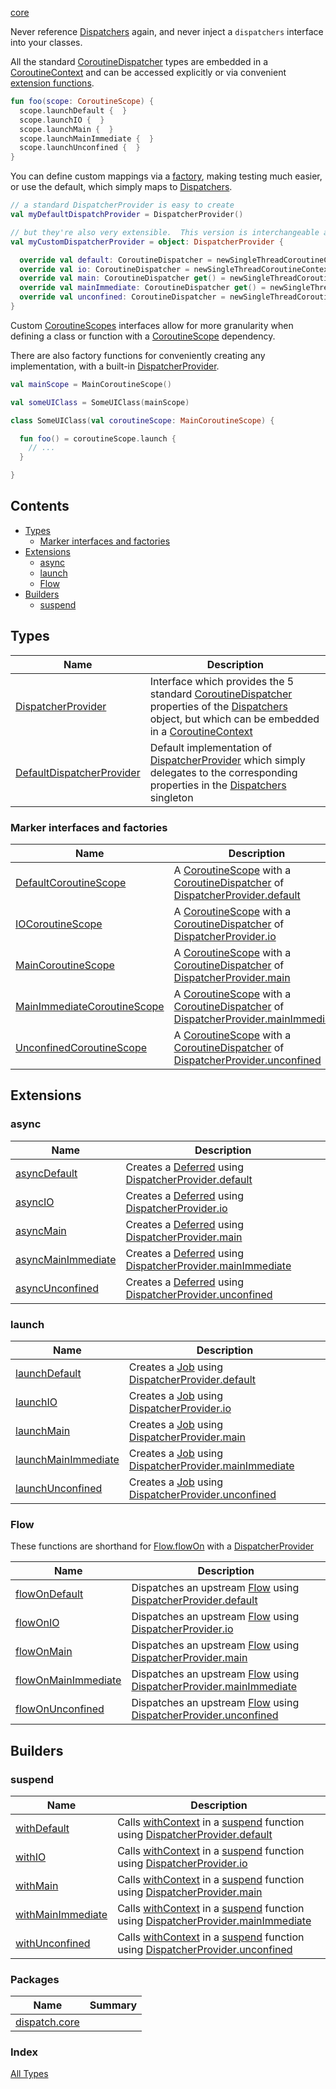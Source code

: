 [core](./index.md)

Never reference [Dispatchers](https://kotlin.github.io/kotlinx.coroutines/kotlinx-coroutines-core/kotlinx.coroutines/-dispatchers/index.html) again, and never inject a `dispatchers` interface into your classes.

All the standard [CoroutineDispatcher](https://kotlin.github.io/kotlinx.coroutines/kotlinx-coroutines-core/kotlinx.coroutines/-coroutine-dispatcher/index.html) types are embedded in a [CoroutineContext](https://kotlinlang.org/api/latest/jvm/stdlib/kotlin.coroutines.experimental/-coroutine-context/index.html) and can be accessed explicitly
or via convenient [extension functions](#extensions).

``` kotlin
fun foo(scope: CoroutineScope) {
  scope.launchDefault {  }
  scope.launchIO {  }
  scope.launchMain {  }
  scope.launchMainImmediate {  }
  scope.launchUnconfined {  }
}
```

You can define custom mappings via a [factory](#marker-interfaces-and-factories), making testing much easier, or use the default, which simply maps to [Dispatchers](https://kotlin.github.io/kotlinx.coroutines/kotlinx-coroutines-core/kotlinx.coroutines/-dispatchers/index.html).

``` kotlin
// a standard DispatcherProvider is easy to create
val myDefaultDispatchProvider = DispatcherProvider()

// but they're also very extensible.  This version is interchangeable and is convenient in some test scenarios.
val myCustomDispatcherProvider = object: DispatcherProvider {

  override val default: CoroutineDispatcher = newSingleThreadCoroutineContext("default")
  override val io: CoroutineDispatcher = newSingleThreadCoroutineContext("io")
  override val main: CoroutineDispatcher get() = newSingleThreadCoroutineContext("main")
  override val mainImmediate: CoroutineDispatcher get() = newSingleThreadCoroutineContext("mainImmediate")
  override val unconfined: CoroutineDispatcher = newSingleThreadCoroutineContext("unconfined")
}
```

Custom [CoroutineScopes](https://kotlin.github.io/kotlinx.coroutines/kotlinx-coroutines-core/kotlinx.coroutines/-coroutine-scope/index.html) interfaces allow for more granularity when defining a class or function with a [CoroutineScope](https://kotlin.github.io/kotlinx.coroutines/kotlinx-coroutines-core/kotlinx.coroutines/-coroutine-scope/index.html) dependency.

There are also factory functions for conveniently creating any implementation, with a built-in [DispatcherProvider](https://rbusarow.github.io/Dispatch/core//dispatch.core/-dispatcher-provider/index.html).

``` kotlin
val mainScope = MainCoroutineScope()

val someUIClass = SomeUIClass(mainScope)

class SomeUIClass(val coroutineScope: MainCoroutineScope) {

  fun foo() = coroutineScope.launch { 
    // ...
  }

}

```

## Contents

* [Types](#types)
  * [Marker interfaces and factories](#marker-interfaces-and-factories)
* [Extensions](#extensions)
  * [async](#async)
  * [launch](#launch)
  * [Flow](#flow)
* [Builders](#builders)
  * [suspend](#suspend)

## Types

| **Name**                     | **Description**
| -------------                | --------------- |
| [DispatcherProvider](https://rbusarow.github.io/Dispatch/core//dispatch.core/-dispatcher-provider/index.html)         | Interface which provides the 5 standard [CoroutineDispatcher](https://kotlin.github.io/kotlinx.coroutines/kotlinx-coroutines-core/kotlinx.coroutines/-coroutine-dispatcher/index.html) properties of the [Dispatchers](https://kotlin.github.io/kotlinx.coroutines/kotlinx-coroutines-core/kotlinx.coroutines/-dispatchers/index.html) object, but which can be embedded in a [CoroutineContext](https://kotlinlang.org/api/latest/jvm/stdlib/kotlin.coroutines.experimental/-coroutine-context/index.html)
| [DefaultDispatcherProvider](https://rbusarow.github.io/Dispatch/core//dispatch.core/-default-dispatcher-provider/index.html)  | Default implementation of [DispatcherProvider](https://rbusarow.github.io/Dispatch/core//dispatch.core/-dispatcher-provider/index.html) which simply delegates to the corresponding properties in the [Dispatchers](https://kotlin.github.io/kotlinx.coroutines/kotlinx-coroutines-core/kotlinx.coroutines/-dispatchers/index.html) singleton

### Marker interfaces and factories

| **Name**                        | **Description**
| -------------                   | --------------- |
| [DefaultCoroutineScope](https://rbusarow.github.io/Dispatch/core//dispatch.core/-default-coroutine-scope.html)         | A [CoroutineScope](https://kotlin.github.io/kotlinx.coroutines/kotlinx-coroutines-core/kotlinx.coroutines/-coroutine-scope/index.html) with a [CoroutineDispatcher](https://kotlin.github.io/kotlinx.coroutines/kotlinx-coroutines-core/kotlinx.coroutines/-coroutine-dispatcher/index.html) of [DispatcherProvider.default](https://rbusarow.github.io/Dispatch/core//dispatch.core/-dispatcher-provider/default.html)
| [IOCoroutineScope](https://rbusarow.github.io/Dispatch/core//dispatch.core/-i-o-coroutine-scope.html)              | A [CoroutineScope](https://kotlin.github.io/kotlinx.coroutines/kotlinx-coroutines-core/kotlinx.coroutines/-coroutine-scope/index.html) with a [CoroutineDispatcher](https://kotlin.github.io/kotlinx.coroutines/kotlinx-coroutines-core/kotlinx.coroutines/-coroutine-dispatcher/index.html) of [DispatcherProvider.io](https://rbusarow.github.io/Dispatch/core//dispatch.core/-dispatcher-provider/io.html)
| [MainCoroutineScope](https://rbusarow.github.io/Dispatch/core//dispatch.core/-main-coroutine-scope.html)            | A [CoroutineScope](https://kotlin.github.io/kotlinx.coroutines/kotlinx-coroutines-core/kotlinx.coroutines/-coroutine-scope/index.html) with a [CoroutineDispatcher](https://kotlin.github.io/kotlinx.coroutines/kotlinx-coroutines-core/kotlinx.coroutines/-coroutine-dispatcher/index.html) of [DispatcherProvider.main](https://rbusarow.github.io/Dispatch/core//dispatch.core/-dispatcher-provider/main.html)
| [MainImmediateCoroutineScope](https://rbusarow.github.io/Dispatch/core//dispatch.core/-main-immediate-coroutine-scope.html)   | A [CoroutineScope](https://kotlin.github.io/kotlinx.coroutines/kotlinx-coroutines-core/kotlinx.coroutines/-coroutine-scope/index.html) with a [CoroutineDispatcher](https://kotlin.github.io/kotlinx.coroutines/kotlinx-coroutines-core/kotlinx.coroutines/-coroutine-dispatcher/index.html) of [DispatcherProvider.mainImmediate](https://rbusarow.github.io/Dispatch/core//dispatch.core/-dispatcher-provider/main-immediate.html)
| [UnconfinedCoroutineScope](https://rbusarow.github.io/Dispatch/core//dispatch.core/-unconfined-coroutine-scope.html)      | A [CoroutineScope](https://kotlin.github.io/kotlinx.coroutines/kotlinx-coroutines-core/kotlinx.coroutines/-coroutine-scope/index.html) with a [CoroutineDispatcher](https://kotlin.github.io/kotlinx.coroutines/kotlinx-coroutines-core/kotlinx.coroutines/-coroutine-dispatcher/index.html) of [DispatcherProvider.unconfined](https://rbusarow.github.io/Dispatch/core//dispatch.core/-dispatcher-provider/unconfined.html)

## Extensions

### async

| **Name**                    | **Description**
| -------------------         | ---------------
| [asyncDefault](https://rbusarow.github.io/Dispatch/core//dispatch.core/kotlinx.coroutines.-coroutine-scope/async-default.html)             | Creates a [Deferred](https://kotlin.github.io/kotlinx.coroutines/kotlinx-coroutines-core/kotlinx.coroutines/-deferred/index.html) using [DispatcherProvider.default](https://rbusarow.github.io/Dispatch/core//dispatch.core/-dispatcher-provider/default.html)
| [asyncIO](https://rbusarow.github.io/Dispatch/core//dispatch.core/kotlinx.coroutines.-coroutine-scope/async-i-o.html)                  | Creates a [Deferred](https://kotlin.github.io/kotlinx.coroutines/kotlinx-coroutines-core/kotlinx.coroutines/-deferred/index.html) using [DispatcherProvider.io](https://rbusarow.github.io/Dispatch/core//dispatch.core/-dispatcher-provider/io.html)
| [asyncMain](https://rbusarow.github.io/Dispatch/core//dispatch.core/kotlinx.coroutines.-coroutine-scope/async-main.html)                | Creates a [Deferred](https://kotlin.github.io/kotlinx.coroutines/kotlinx-coroutines-core/kotlinx.coroutines/-deferred/index.html) using [DispatcherProvider.main](https://rbusarow.github.io/Dispatch/core//dispatch.core/-dispatcher-provider/main.html)
| [asyncMainImmediate](https://rbusarow.github.io/Dispatch/core//dispatch.core/kotlinx.coroutines.-coroutine-scope/async-main-immediate.html)       | Creates a [Deferred](https://kotlin.github.io/kotlinx.coroutines/kotlinx-coroutines-core/kotlinx.coroutines/-deferred/index.html) using [DispatcherProvider.mainImmediate](https://rbusarow.github.io/Dispatch/core//dispatch.core/-dispatcher-provider/main-immediate.html)
| [asyncUnconfined](https://rbusarow.github.io/Dispatch/core//dispatch.core/kotlinx.coroutines.-coroutine-scope/async-unconfined.html)          | Creates a [Deferred](https://kotlin.github.io/kotlinx.coroutines/kotlinx-coroutines-core/kotlinx.coroutines/-deferred/index.html) using [DispatcherProvider.unconfined](https://rbusarow.github.io/Dispatch/core//dispatch.core/-dispatcher-provider/unconfined.html)

### launch

| **Name**                    | **Description**
| -------------------         | ---------------
| [launchDefault](https://rbusarow.github.io/Dispatch/core//dispatch.core/kotlinx.coroutines.-coroutine-scope/launch-default.html)             | Creates a [Job](https://kotlin.github.io/kotlinx.coroutines/kotlinx-coroutines-core/kotlinx.coroutines/-job/index.html) using [DispatcherProvider.default](https://rbusarow.github.io/Dispatch/core//dispatch.core/-dispatcher-provider/default.html)
| [launchIO](https://rbusarow.github.io/Dispatch/core//dispatch.core/kotlinx.coroutines.-coroutine-scope/launch-i-o.html)                  | Creates a [Job](https://kotlin.github.io/kotlinx.coroutines/kotlinx-coroutines-core/kotlinx.coroutines/-job/index.html) using [DispatcherProvider.io](https://rbusarow.github.io/Dispatch/core//dispatch.core/-dispatcher-provider/io.html)
| [launchMain](https://rbusarow.github.io/Dispatch/core//dispatch.core/kotlinx.coroutines.-coroutine-scope/launch-main.html)                | Creates a [Job](https://kotlin.github.io/kotlinx.coroutines/kotlinx-coroutines-core/kotlinx.coroutines/-job/index.html) using [DispatcherProvider.main](https://rbusarow.github.io/Dispatch/core//dispatch.core/-dispatcher-provider/main.html)
| [launchMainImmediate](https://rbusarow.github.io/Dispatch/core//dispatch.core/kotlinx.coroutines.-coroutine-scope/launch-main-immediate.html)       | Creates a [Job](https://kotlin.github.io/kotlinx.coroutines/kotlinx-coroutines-core/kotlinx.coroutines/-job/index.html) using [DispatcherProvider.mainImmediate](https://rbusarow.github.io/Dispatch/core//dispatch.core/-dispatcher-provider/main-immediate.html)
| [launchUnconfined](https://rbusarow.github.io/Dispatch/core//dispatch.core/kotlinx.coroutines.-coroutine-scope/launch-unconfined.html)          | Creates a [Job](https://kotlin.github.io/kotlinx.coroutines/kotlinx-coroutines-core/kotlinx.coroutines/-job/index.html) using [DispatcherProvider.unconfined](https://rbusarow.github.io/Dispatch/core//dispatch.core/-dispatcher-provider/unconfined.html)

### Flow

These functions are shorthand for [Flow.flowOn](https://kotlin.github.io/kotlinx.coroutines/kotlinx-coroutines-core/kotlinx.coroutines.flow/flow-on.html) with a [DispatcherProvider](https://rbusarow.github.io/Dispatch/core//dispatch.core/-dispatcher-provider/index.html)

| **Name**                    | **Description**
| -------------------         | ---------------
| [flowOnDefault](https://rbusarow.github.io/Dispatch/core//dispatch.core/kotlinx.coroutines.flow.-flow/flow-on-default.html)             | Dispatches an upstream [Flow](https://kotlin.github.io/kotlinx.coroutines/kotlinx-coroutines-core/kotlinx.coroutines.flow/-flow/index.html) using [DispatcherProvider.default](https://rbusarow.github.io/Dispatch/core//dispatch.core/-dispatcher-provider/default.html)
| [flowOnIO](https://rbusarow.github.io/Dispatch/core//dispatch.core/kotlinx.coroutines.flow.-flow/flow-on-i-o.html)                  | Dispatches an upstream [Flow](https://kotlin.github.io/kotlinx.coroutines/kotlinx-coroutines-core/kotlinx.coroutines.flow/-flow/index.html) using [DispatcherProvider.io](https://rbusarow.github.io/Dispatch/core//dispatch.core/-dispatcher-provider/io.html)
| [flowOnMain](https://rbusarow.github.io/Dispatch/core//dispatch.core/kotlinx.coroutines.flow.-flow/flow-on-main.html)                | Dispatches an upstream [Flow](https://kotlin.github.io/kotlinx.coroutines/kotlinx-coroutines-core/kotlinx.coroutines.flow/-flow/index.html) using [DispatcherProvider.main](https://rbusarow.github.io/Dispatch/core//dispatch.core/-dispatcher-provider/main.html)
| [flowOnMainImmediate](https://rbusarow.github.io/Dispatch/core//dispatch.core/kotlinx.coroutines.flow.-flow/flow-on-main-immediate.html)       | Dispatches an upstream [Flow](https://kotlin.github.io/kotlinx.coroutines/kotlinx-coroutines-core/kotlinx.coroutines.flow/-flow/index.html) using [DispatcherProvider.mainImmediate](https://rbusarow.github.io/Dispatch/core//dispatch.core/-dispatcher-provider/main-immediate.html)
| [flowOnUnconfined](https://rbusarow.github.io/Dispatch/core//dispatch.core/kotlinx.coroutines.flow.-flow/flow-on-unconfined.html)          | Dispatches an upstream [Flow](https://kotlin.github.io/kotlinx.coroutines/kotlinx-coroutines-core/kotlinx.coroutines.flow/-flow/index.html) using [DispatcherProvider.unconfined](https://rbusarow.github.io/Dispatch/core//dispatch.core/-dispatcher-provider/unconfined.html)

## Builders

### suspend

| **Name**                    | **Description**
| -------------------         | ---------------
| [withDefault](https://rbusarow.github.io/Dispatch/core//dispatch.core/with-default.html)               | Calls [withContext](https://kotlin.github.io/kotlinx.coroutines/kotlinx-coroutines-core/kotlinx.coroutines/with-context.html) in a [suspend](https://kotlinlang.org/docs/reference/coroutines/composing-suspending-functions.html) function using [DispatcherProvider.default](https://rbusarow.github.io/Dispatch/core//dispatch.core/-dispatcher-provider/default.html)
| [withIO](https://rbusarow.github.io/Dispatch/core//dispatch.core/with-i-o.html)                    | Calls [withContext](https://kotlin.github.io/kotlinx.coroutines/kotlinx-coroutines-core/kotlinx.coroutines/with-context.html) in a [suspend](https://kotlinlang.org/docs/reference/coroutines/composing-suspending-functions.html) function using [DispatcherProvider.io](https://rbusarow.github.io/Dispatch/core//dispatch.core/-dispatcher-provider/io.html)
| [withMain](https://rbusarow.github.io/Dispatch/core//dispatch.core/with-main.html)                  | Calls [withContext](https://kotlin.github.io/kotlinx.coroutines/kotlinx-coroutines-core/kotlinx.coroutines/with-context.html) in a [suspend](https://kotlinlang.org/docs/reference/coroutines/composing-suspending-functions.html) function using [DispatcherProvider.main](https://rbusarow.github.io/Dispatch/core//dispatch.core/-dispatcher-provider/main.html)
| [withMainImmediate](https://rbusarow.github.io/Dispatch/core//dispatch.core/with-main-immediate.html)         | Calls [withContext](https://kotlin.github.io/kotlinx.coroutines/kotlinx-coroutines-core/kotlinx.coroutines/with-context.html) in a [suspend](https://kotlinlang.org/docs/reference/coroutines/composing-suspending-functions.html) function using [DispatcherProvider.mainImmediate](https://rbusarow.github.io/Dispatch/core//dispatch.core/-dispatcher-provider/main-immediate.html)
| [withUnconfined](https://rbusarow.github.io/Dispatch/core//dispatch.core/with-unconfined.html)            | Calls [withContext](https://kotlin.github.io/kotlinx.coroutines/kotlinx-coroutines-core/kotlinx.coroutines/with-context.html) in a [suspend](https://kotlinlang.org/docs/reference/coroutines/composing-suspending-functions.html) function using [DispatcherProvider.unconfined](https://rbusarow.github.io/Dispatch/core//dispatch.core/-dispatcher-provider/unconfined.html)

### Packages

| Name | Summary |
|---|---|
| [dispatch.core](dispatch.core/index.md) |  |

### Index

[All Types](alltypes/index.md)